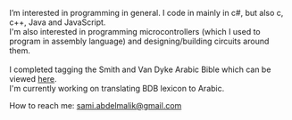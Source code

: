 
I’m interested in programming in general. I code in mainly in c#, but also c, c++, Java and JavaScript.<br>
I'm also interested in programming microcontrollers (which I used to program in assembly language) and designing/building circuits around them.<br><br>
I completed tagging the Smith and Van Dyke Arabic Bible which can be viewed 
[here](https://www.stepbible.org/?q=version=AraSVD|version=ESV|version=OHB|reference=Ps.8&options=VNH&display=INTERLEAVED).<br>
I'm currently working on translating BDB lexicon to Arabic.<br>

How to reach me: sami.abdelmalik@gmail.com

<!---
sabdelmalik/sabdelmalik is a ✨ special ✨ repository because its `README.md` (this file) appears on your GitHub profile.
You can click the Preview link to take a look at your changes.
--->
